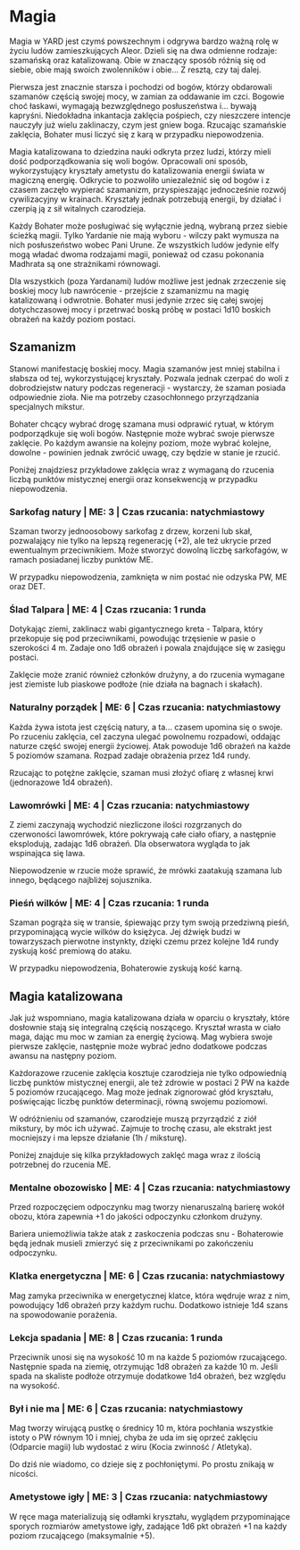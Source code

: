 # Magia

Magia w YARD jest czymś powszechnym i odgrywa bardzo ważną rolę w życiu ludów zamieszkujących Aleor. Dzieli się na dwa odmienne rodzaje: szamańską oraz katalizowaną. Obie w znaczący sposób różnią się od siebie, obie mają swoich zwolenników i obie... Z resztą, czy taj dalej.

Pierwsza jest znacznie starsza i pochodzi od bogów, którzy obdarowali szamanów częścią swojej mocy, w zamian za oddawanie im czci. Bogowie choć łaskawi, wymagają bezwzględnego posłuszeństwa i... bywają kapryśni. Niedokładna inkantacja zaklęcia pośpiech, czy nieszczere intencje nauczyły już wielu zaklinaczy, czym jest gniew boga. Rzucając szamańskie zaklęcia, Bohater musi liczyć się z karą w przypadku niepowodzenia.

Magia katalizowana to dziedzina nauki odkryta przez ludzi, którzy mieli dość podporządkowania się woli bogów. Opracowali oni sposób, wykorzystujący kryształy ametystu do katalizowania energii świata w magiczną energię. Odkrycie to pozwoliło uniezależnić się od bogów i z czasem zaczęło wypierać szamanizm, przyspieszając jednocześnie rozwój cywilizacyjny w krainach. Kryształy jednak potrzebują energii, by działać i czerpią ją z sił witalnych czarodzieja.

Każdy Bohater może posługiwać się wyłącznie jedną, wybraną przez siebie ścieżką magii. Tylko Yardanie nie mają wyboru - wilczy pakt wymusza na nich posłuszeństwo wobec Pani Urune. Ze wszystkich ludów jedynie elfy mogą władać dwoma rodzajami magii, ponieważ od czasu pokonania Madhrata są one strażnikami równowagi.

Dla wszystkich (poza Yardanami) ludów możliwe jest jednak zrzeczenie się boskiej mocy lub nawrócenie - przejście z szamanizmu na magię katalizowaną i odwrotnie. Bohater musi jedynie zrzec się całej swojej dotychczasowej mocy i przetrwać boską próbę w postaci 1d10 boskich obrażeń na każdy poziom postaci.

## Szamanizm

Stanowi manifestację boskiej mocy. Magia szamanów jest mniej stabilna i słabsza od tej, wykorzystującej kryształy. Pozwala jednak czerpać do woli z dobrodziejstw natury podczas regeneracji - wystarczy, że szaman posiada odpowiednie zioła. Nie ma potrzeby czasochłonnego przyrządzania specjalnych mikstur.

Bohater chcący wybrać drogę szamana musi odprawić rytuał, w którym podporządkuje się woli bogów. Następnie może wybrać swoje pierwsze zaklęcie. Po każdym awansie na kolejny poziom, może wybrać kolejne, dowolne - powinien jednak zwrócić uwagę, czy będzie w stanie je rzucić.

Poniżej znajdziesz przykładowe zaklęcia wraz z wymaganą do rzucenia liczbą punktów mistycznej energii oraz konsekwencją w przypadku niepowodzenia.

### Sarkofag natury | ME: 3 | Czas rzucania: natychmiastowy

Szaman tworzy jednoosobowy sarkofag z drzew, korzeni lub skał, pozwalający nie tylko na lepszą regenerację (+2), ale też ukrycie przed ewentualnym przeciwnikiem. Może stworzyć dowolną liczbę sarkofagów, w ramach posiadanej liczby punktów ME.

W przypadku niepowodzenia, zamknięta w nim postać nie odzyska PW, ME oraz DET.


### Ślad Talpara | ME: 4 | Czas rzucania: 1 runda 

Dotykając ziemi, zaklinacz wabi gigantycznego kreta - Talpara, który przekopuje się pod przeciwnikami, powodując trzęsienie w pasie o szerokości 4 m. Zadaje ono 1d6 obrażeń i powala znajdujące się w zasięgu postaci.

Zaklęcie może zranić również członków drużyny, a do rzucenia wymagane jest ziemiste lub piaskowe podłoże (nie działa na bagnach i skałach). 

### Naturalny porządek | ME: 6 | Czas rzucania: natychmiastowy

Każda żywa istota jest częścią natury, a ta... czasem upomina się o swoje. Po rzuceniu zaklęcia, cel zaczyna ulegać powolnemu rozpadowi, oddając naturze część swojej energii życiowej. Atak powoduje 1d6 obrażeń na każde 5 poziomów szamana. Rozpad zadaje obrażenia przez 1d4 rundy.

Rzucając to potężne zaklęcie, szaman musi złożyć ofiarę z własnej krwi (jednorazowe 1d4 obrażeń).

### Lawomrówki | ME: 4 | Czas rzucania: natychmiastowy

Z ziemi zaczynają wychodzić niezliczone ilości rozgrzanych do czerwoności lawomrówek, które pokrywają całe ciało ofiary, a następnie eksplodują, zadając 1d6 obrażeń. Dla obserwatora wygląda to jak wspinająca się lawa.

Niepowodzenie w rzucie może sprawić, że mrówki zaatakują szamana lub innego, będącego najbliżej sojusznika.

### Pieśń wilków | ME: 4 | Czas rzucania: 1 runda

Szaman pogrąża się w transie, śpiewając przy tym swoją przedziwną pieśń, przypominającą wycie wilków do księżyca. Jej dźwięk budzi w towarzyszach pierwotne instynkty, dzięki czemu przez kolejne 1d4 rundy zyskują kość premiową do ataku.

W przypadku niepowodzenia, Bohaterowie zyskują kość karną.

## Magia katalizowana

Jak już wspomniano, magia katalizowana działa w oparciu o kryształy, które dosłownie stają się integralną częścią noszącego. Kryształ wrasta w ciało maga, dając mu moc w zamian za energię życiową. Mag wybiera swoje pierwsze zaklęcie, następnie może wybrać jedno dodatkowe podczas awansu na następny poziom.

Każdorazowe rzucenie zaklęcia kosztuje czarodzieja nie tylko odpowiednią liczbę punktów mistycznej energii, ale też zdrowie w postaci 2 PW na każde 5 poziomów rzucającego. Mag może jednak zignorować głód kryształu, poświęcając liczbę punktów determinacji, równą swojemu poziomowi.

W odróżnieniu od szamanów, czarodzieje muszą przyrządzić z ziół mikstury, by móc ich używać. Zajmuje to trochę czasu, ale ekstrakt jest mocniejszy i ma lepsze działanie (1h / miksturę).

Poniżej znajduje się kilka przykładowych zaklęć maga wraz z ilością potrzebnej do rzucenia ME.

### Mentalne obozowisko | ME: 4 | Czas rzucania: natychmiastowy

Przed rozpoczęciem odpoczynku mag tworzy nienaruszalną barierę wokół obozu, która zapewnia +1 do jakości odpoczynku członkom drużyny.

Bariera uniemożliwia także atak z zaskoczenia podczas snu - Bohaterowie będą jednak musieli zmierzyć się z przeciwnikami po zakończeniu odpoczynku.

### Klatka energetyczna | ME: 6 | Czas rzucania: natychmiastowy

Mag zamyka przeciwnika w energetycznej klatce, która wędruje wraz z nim, powodujący 1d6 obrażeń przy każdym ruchu. Dodatkowo istnieje 1d4 szans na spowodowanie porażenia.

### Lekcja spadania | ME: 8 | Czas rzucania: 1 runda

Przeciwnik unosi się na wysokość 10 m na każde 5 poziomów rzucającego. Następnie spada na ziemię, otrzymując 1d8 obrażeń za każde 10 m. Jeśli spada na skaliste podłoże otrzymuje dodatkowe 1d4 obrażeń, bez względu na wysokość.

### Był i nie ma | ME: 6 | Czas rzucania: natychmiastowy

Mag tworzy wirującą pustkę o średnicy 10 m, która pochłania wszystkie istoty o PW równym 10 i mniej, chyba że uda im się oprzeć zaklęciu (Odparcie magii) lub wydostać z wiru (Kocia zwinność / Atletyka). 

Do dziś nie wiadomo, co dzieje się z pochłoniętymi. Po prostu znikają w nicości.

### Ametystowe igły | ME: 3 | Czas rzucania: natychmiastowy

W ręce maga materializują się odłamki kryształu, wyglądem przypominające sporych rozmiarów ametystowe igły, zadające 1d6 pkt obrażeń +1 na każdy poziom rzucającego (maksymalnie +5).